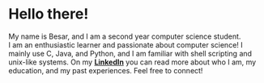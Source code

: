 # Hello there!
My name is Besar, and I am a second year computer science student.<br>
I am an enthusiastic learner and passionate about computer science!
I mainly use C, Java, and Python, and I am familiar with shell scripting and unix-like systems.
On my **[LinkedIn](https://www.linkedin.com/in/besarkapllani/)** you can read more about who I am, my education, and my past experiences. Feel free to connect!
